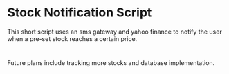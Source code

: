 # Stock Notification Script

This short script uses an sms gateway  and yahoo finance to notify the user when a pre-set stock reaches a certain price.
#
Future plans include tracking more stocks and database implementation.
